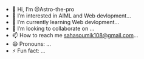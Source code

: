 - 👋 Hi, I’m @Astro-the-pro
- 👀 I’m interested in AIML and Web devlopment...
- 🌱 I’m currently learning Web devlopment...
- 💞️ I’m looking to collaborate on ...
- 📫 How to reach me sahasoumik108@gmail.com...
- 😄 Pronouns: ...
- ⚡ Fun fact: ...

<!---
Astro-the-pro/Astro-the-pro is a ✨ special ✨ repository because its `README.md` (this file) appears on your GitHub profile.
You can click the Preview link to take a look at your changes.
--->
